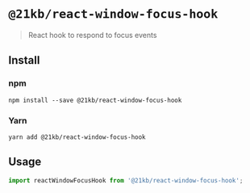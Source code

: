 # `@21kb/react-window-focus-hook`

> React hook to respond to focus events

## Install

### npm

```shell
npm install --save @21kb/react-window-focus-hook
```

### Yarn

```shell
yarn add @21kb/react-window-focus-hook
```

## Usage

```jsx
import reactWindowFocusHook from '@21kb/react-window-focus-hook';
```
